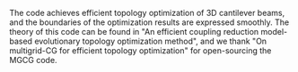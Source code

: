 The code achieves efficient topology optimization of 3D cantilever beams, and the boundaries of the optimization results are expressed smoothly.
The theory of this code can be found in "An efficient coupling reduction model-based evolutionary topology optimization method",
and we thank "On multigrid-CG for efficient topology optimization" for open-sourcing the MGCG code.
